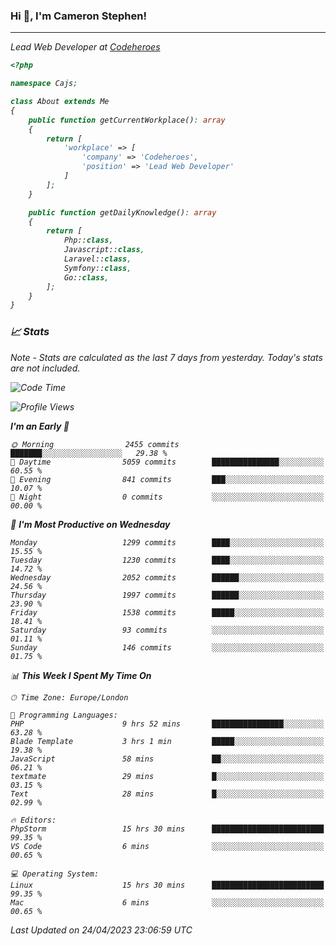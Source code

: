 ### Hi 👋, I'm Cameron Stephen!
<hr>
<p><em>Lead Web Developer at <a href="https://codeheroes.co.uk">Codeheroes</a></p>


```php
<?php

namespace Cajs;

class About extends Me
{
    public function getCurrentWorkplace(): array
    {
        return [
            'workplace' => [
                'company' => 'Codeheroes',
                'position' => 'Lead Web Developer'
            ]
        ];
    }

    public function getDailyKnowledge(): array
    {
        return [
            Php::class,
            Javascript::class,
            Laravel::class,
            Symfony::class,
            Go::class,
        ];
    }
}
```

### 📈 Stats
<p><em>Note - Stats are calculated as the last 7 days from yesterday. Today's stats are not included.</em></p>


<!--START_SECTION:waka-->
![Code Time](http://img.shields.io/badge/Code%20Time-3%2C332%20hrs%2049%20mins-blue)

![Profile Views](http://img.shields.io/badge/Profile%20Views-0-blue)

**I'm an Early 🐤** 

```text
🌞 Morning                2455 commits        ███████░░░░░░░░░░░░░░░░░░   29.38 % 
🌆 Daytime                5059 commits        ███████████████░░░░░░░░░░   60.55 % 
🌃 Evening                841 commits         ███░░░░░░░░░░░░░░░░░░░░░░   10.07 % 
🌙 Night                  0 commits           ░░░░░░░░░░░░░░░░░░░░░░░░░   00.00 % 
```
📅 **I'm Most Productive on Wednesday** 

```text
Monday                   1299 commits        ████░░░░░░░░░░░░░░░░░░░░░   15.55 % 
Tuesday                  1230 commits        ████░░░░░░░░░░░░░░░░░░░░░   14.72 % 
Wednesday                2052 commits        ██████░░░░░░░░░░░░░░░░░░░   24.56 % 
Thursday                 1997 commits        ██████░░░░░░░░░░░░░░░░░░░   23.90 % 
Friday                   1538 commits        █████░░░░░░░░░░░░░░░░░░░░   18.41 % 
Saturday                 93 commits          ░░░░░░░░░░░░░░░░░░░░░░░░░   01.11 % 
Sunday                   146 commits         ░░░░░░░░░░░░░░░░░░░░░░░░░   01.75 % 
```


📊 **This Week I Spent My Time On** 

```text
🕑︎ Time Zone: Europe/London

💬 Programming Languages: 
PHP                      9 hrs 52 mins       ████████████████░░░░░░░░░   63.28 % 
Blade Template           3 hrs 1 min         █████░░░░░░░░░░░░░░░░░░░░   19.38 % 
JavaScript               58 mins             ██░░░░░░░░░░░░░░░░░░░░░░░   06.21 % 
textmate                 29 mins             █░░░░░░░░░░░░░░░░░░░░░░░░   03.15 % 
Text                     28 mins             █░░░░░░░░░░░░░░░░░░░░░░░░   02.99 % 

🔥 Editors: 
PhpStorm                 15 hrs 30 mins      █████████████████████████   99.35 % 
VS Code                  6 mins              ░░░░░░░░░░░░░░░░░░░░░░░░░   00.65 % 

💻 Operating System: 
Linux                    15 hrs 30 mins      █████████████████████████   99.35 % 
Mac                      6 mins              ░░░░░░░░░░░░░░░░░░░░░░░░░   00.65 % 
```


 Last Updated on 24/04/2023 23:06:59 UTC
<!--END_SECTION:waka-->
